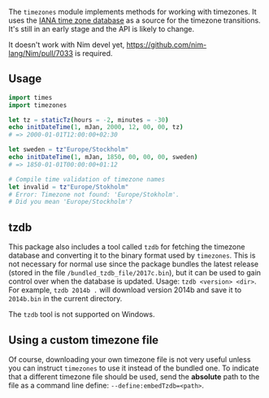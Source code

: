 The `timezones` module implements methods for working with timezones. It uses the [IANA time zone database](https://en.wikipedia.org/wiki/Tz_database) as a source for the timezone transitions. It's still in an early stage
and the API is likely to change.

It doesn't work with Nim devel yet, https://github.com/nim-lang/Nim/pull/7033 is required.

## Usage
```nim
import times
import timezones

let tz = staticTz(hours = -2, minutes = -30)
echo initDateTime(1, mJan, 2000, 12, 00, 00, tz)
# => 2000-01-01T12:00:00+02:30

let sweden = tz"Europe/Stockholm"
echo initDateTime(1, mJan, 1850, 00, 00, 00, sweden)
# => 1850-01-01T00:00:00+01:12

# Compile time validation of timezone names
let invalid = tz"Europe/Stokholm"
# Error: Timezone not found: 'Europe/Stokholm'.
# Did you mean 'Europe/Stockholm'?
```

## tzdb
This package also includes a tool called `tzdb` for fetching the timezone database and converting it to
the binary format used by `timezones`. This is not necessary for normal use since the package bundles the latest
release (stored in the file `/bundled_tzdb_file/2017c.bin`), but it can be used to gain control over when the database is updated.
Usage: `tzdb <version> <dir>`. For example, `tzdb 2014b .` will download version 2014b and save it to `2014b.bin` in the current directory.

The `tzdb` tool is not supported on Windows.

## Using a custom timezone file
Of course, downloading your own timezone file is not very useful unless you can instruct `timezones` to use it instead of the bundled one.
To indicate that a different timezone file should be used, send the __absolute__ path to the file as a command line define: `--define:embedTzdb=<path>`.